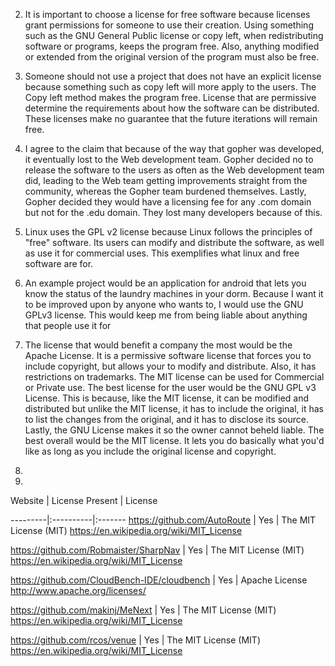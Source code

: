 2) It is important to choose a license for free software because licenses grant permissions for someone to use their creation. Using something such as the GNU General Public license or copy left, when redistributing software or programs, keeps the program free. Also, anything modified or extended from the original version of the program must also be free.

3) Someone should not use a project that does not have an explicit license because something such as copy left will more apply to the users. The Copy left method makes the program free. License that are permissive determine the requirements about how the software can be distributed. These licenses make no guarantee that the future iterations will remain free. 

4) I agree to the claim that because of the way that gopher was developed, it eventually lost to the Web development team. Gopher decided no to release the software to the users as often as the Web development team did, leading to the Web team getting improvements straight from the community, whereas the Gopher team burdened themselves. Lastly, Gopher decided they would have a licensing fee for any .com domain but not for the .edu domain. They lost many developers because of this.

5) Linux uses the GPL v2 license because Linux follows the principles of "free" software. Its users can modify and distribute the software, as well as use it for commercial uses. This exemplifies what linux and free software are for.

6) An example project would be an application for android that lets you know the status of the laundry machines in your dorm. Because I want it to be improved upon by anyone who wants to, I would use the GNU GPLv3 license. This would keep me from being liable about anything that people use it for

7) The license that would benefit a company the most would be the Apache License. It is a permissive software license that forces you to include copyright, but allows your to modify and distribute. Also, it has restrictions on trademarks. The MIT license can be used for Commercial or Private use. The best license for the user would be the GNU GPL v3 License. This is because, like the MIT license, it can be modified and distributed but unlike the MIT license, it has to include the original, it has to list the changes from the original, and it has to disclose its source. Lastly, the GNU License makes it so the owner cannot beheld liable. The best overall would be the MIT license. It lets you do basically what you'd like as long as you include the original license and copyright. 

9)

10)
Website | License Present | License

---------|:----------|:-------
https://github.com/AutoRoute | Yes | The MIT License (MIT) https://en.wikipedia.org/wiki/MIT_License

https://github.com/Robmaister/SharpNav | Yes | The MIT License (MIT) https://en.wikipedia.org/wiki/MIT_License

https://github.com/CloudBench-IDE/cloudbench | Yes | Apache License http://www.apache.org/licenses/

https://github.com/makinj/MeNext | Yes | The MIT License (MIT) https://en.wikipedia.org/wiki/MIT_License

https://github.com/rcos/venue | Yes | The MIT License (MIT) https://en.wikipedia.org/wiki/MIT_License
